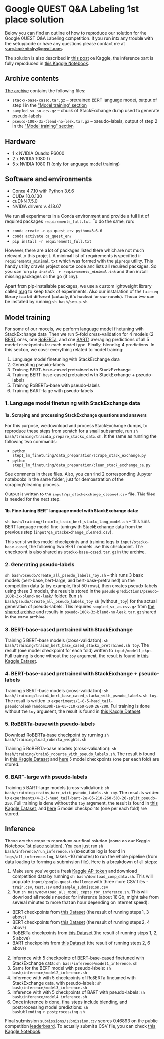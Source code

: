 # Google QUEST Q&A Labeling 1st place solution

Below you can find an outline of how to reproduce our solution for the Google QUEST Q&A Labeling competition. If you run into any trouble with the setup/code or have any questions please contact me at [yury.kashnitsky@gmail.com](mailto:yury.kashnitsky@gmail.com).

The solution is also described in [this post](https://www.kaggle.com/c/google-quest-challenge/discussion/129840) on Kaggle, the inference part is fully reproduced in [this Kaggle Notebook](https://www.kaggle.com/ddanevskyi/1st-place-solution).

## Archive contents

[The archive](https://tinyurl.com/t9bjvlm) contains the following files:

- `stackx-base-cased.tar.gz` – pretrained BERT language model, output of step 1 in the ["Model training" section](#model-training)
- `sampled_sx_so.csv.gz` – chunk of StackExchange dump used to generate pseudo-labels
- `pseudo-100k-3x-blend-no-leak.tar.gz` – pseudo-labels, output of step 2 in the ["Model training" section](#model-training)

## Hardware
- 1 x NVIDIA Quadro P6000
- 2 x NVIDIA 1080 Ti
- 5 x NVIDIA 1080 Ti (only for language model training)

## Software and environments
- Conda 4.7.10 with Python 3.6.6
- CUDA 10.0.130
- cuDNN 7.5.0
- NVIDIA drivers v. 418.67

We run all experiments in a Conda environment and provide a full list of required packages `requirements_full.txt`.  To do the same, run:

 - `conda create -n qa_quest_env python=3.6.6`
 - `conda activate qa_quest_env `
 - `pip install -r requirements_full.txt`

However, there are a lot of packages listed there which are not much relevant to this project. A minimal list of requirements is specified in `requirements_minimal.txt` which was formed with the `pipreqs` utility. This handy utility crawls project source code and lists all required packages. So you can run `pip install -r requirements_minimal.txt` and then install missing packages on the go (if any).

Apart from pip-installable packages, we use a custom lightweight library called [mag](https://github.com/ex4sperans/mag) to keep track of experiments. Also our installation of the `fairseq` library is a bit different (actualy, it's hacked for our needs). These two can be installed by running `sh bash/setup.sh`


## Model training

For some of our models, we perform language model finetuning with StackExchange data. Then we run 5-fold cross-validation for 4 models (2 [BERT](https://arxiv.org/abs/1810.04805) ones, one [RoBERTa](https://arxiv.org/abs/1907.11692), and one [BART](https://arxiv.org/abs/1910.13461)) averaging predictions of all 5 model checkpoints for each model type. Finally, blending 4 predictions. In this section, we cover everything related to model training:

 1. Language model finetuning with StackExchange data
 1. Generating pseudo-labels
 1. Training BERT-base-cased pretrained with StackExchange
 1. Training BERT-base-cased pretrained with StackExchange + pseudo-labels
 1. Training RoBERTa-base with pseudo-labels
 1. Training BART-large with pseudo-labels


### 1. Language model finetuning with StackExchange data

#### 1a. Scraping and processing StackExchange questions and answers

For this purpose, we download and process StackExchange dumps, to reproduce these steps from scratch for a small subsample, run `sh bash/training/train1a_prepare_stackx_data.sh`. It the same as running the following two commands:

- `python step1_lm_finetuning/data_preparation/scrape_stack_exchange.py`
- `python step1_lm_finetuning/data_preparation/clean_stack_exchange_qa.py`

See comments in these files. Also, you can find 2 corresponding Jupyter notebooks in the same folder, just for demonstration of the scraping/cleaning process.

Output is written to the `input/qa_stackexchange_cleaned.csv` file. This files is needed for the next step.

#### 1b. Fine-tuning BERT language model with StackExchange data:

`sh bash/training/train1b_train_bert_stackx_lang_model.sh` – this runs BERT language model fine-tuningwith StackExchange data from the previous step (`input/qa_stackexchange_cleaned.csv`).

This script writes model checkpoints and training logs to `input/stackx-base-cased`, the following two BERT models use this checkpoint. The checkpoint is also shared as `stackx-base-cased.tar.gz` in the [archive](https://tinyurl.com/t9bjvlm).

### 2. Generating pseudo-labels

`sh bash/pseudo/create_all_pseudo_labels_toy.sh` – this runs 3 basic models (bert-base, bert-large, and bert-base-pretrained) on the competition data (a toy example, first 50 rows), then creates pseudo-labels using these 3 models, the result is stored in the `pseudo-predictions/pseudo-100k-3x-blend-no-leak/` folder. Run `sh bash/pseudo/create_all_pseudo_labels_toy.sh` (without `_toy`) for the actual generation of pseudo-labels. This requires `sampled_sx_so.csv.gz` from [the shared archive](https://tinyurl.com/t9bjvlm) and results in `pseudo-100k-3x-blend-no-leak.tar.gz` shared in the same archive.

### 3. BERT-base-cased pretrained with StackExchange

Training 5 BERT-base models (cross-validation): `sh bash/training/train3_bert_base_cased_stackx_pretrained.sh toy`. The result (one model checkpoint for each fold) written to `input/model1_ckpt`. Full training is done without the `toy` argument, the result is found in [this Kaggle Dataset](kashnitsky/google-qa-quest-labeling-bibimorph-model-1-5-folds).

### 4. BERT-base-cased pretrained with StackExchange + pseudo-labels

Training 5 BERT-base models (cross-validation): `sh bash/training/train4_bert_base_cased_stackx_with_pseudo_labels.sh toy`. The result is written to `experiments/1-8-5-head_tail-pseudonoleakrandom100k-1e-05-210-260-500-26-200`. Full training is done without the `toy` argument, the result is found in [this Kaggle Dataset](https://www.kaggle.com/yaroshevskiy/bert-base-pretrained).

### 5. RoBERTa-base with pseudo-labels

Download RoBERTa-base checkpoint by running `sh bash/training/load_roberta_weights.sh`

Training 5 RoBERTa-base models (cross-validation): `sh bash/training/train5_roberta_with_pseudo_labels.sh`. The result is found in [this Kaggle Dataset](https://www.kaggle.com/ddanevskyi/roberta-base-model) and [here](https://www.kaggle.com/dmitriyab/roberta-stackx-base-pl20k) 5 model checkpoints (one per each fold) are stored.


### 6. BART-large with pseudo-labels


Training 5 BART-large models (cross-validation): `sh bash/training/train6_bart_with_pseudo_labels.sh toy`. The result is written to `experiments/4-2-5-head_tail-bart-2e-05-210-260-500-26-split_pseudo-250`. Full training is done without the `toy` argument, the result is found in [this Kaggle Dataset](https://www.kaggle.com/yaroshevskiy/bart-large), and [here](https://www.kaggle.com/yaroshevskiy/quest-bart) 5 model checkpoints (one per each fold) are stored.


## Inference
These are the steps to reproduce our final solution (same as our Kaggle Notebook [1st place solution](https://www.kaggle.com/ddanevskyi/1st-place-solution)). You can just run `sh bash/inference/run_inference.sh` (execution log is found in `logs/all_inference.log`, takes ~10 minutes) to run the whole pipeline (from data loading to forming a submission file). Here is a breakdown of all steps:

1. Make sure you've got a fresh [Kaggle API token](https://www.kaggle.com/docs/api) and download competition data by running `sh bash/download_comp_data.sh`. This will populate `input/google-quest-challenge` with three more CSV files - `train.csv`, `test.csv` and `sample_submission.csv`
2. Run `sh bash/download_all_model_ckpts_for_inference.sh`. This will download all models needed for inference (about 18 Gb, might take from several minutes to more that an hour depending on Internet speed):
 - BERT checkpoints from [this Dataset](https://www.kaggle.com/kashnitsky/google-qa-quest-labeling-bibimorph-model-1-5-folds) (the result of running steps 1, 3 above)
 - BERT checkpoints from [this Dataset](https://www.kaggle.com/yaroshevskiy/bert-base-pretrained) (the result of running steps 2, 4 above)
 - RoBERTa checkpoints from [this Dataset](https://www.kaggle.com/kashnitsky/google-qa-quest-labeling-bibimorph-model-3-roberta) (the result of running steps 1, 2, 5 above)
 - BART checkpoints from [this Dataset](https://www.kaggle.com/yaroshevskiy/quest-bart) (the result of running steps 2, 6 above)

2. Inference with 5 checkpoints of BERT-base-cased finetuned with StackExchange data: `sh bash/inference/model1_inference.sh`
3. Same for the BERT model with pseudo-labels:  `sh bash/inference/model2_inference.sh`
4. Inference with with 5 checkpoints of RoBERTa finetuned with StackExchange data, with pseudo-labels: `sh bash/inference/model3_inference.sh`
5. Inference with with 5 checkpoints of BART with pseudo-labels: `sh bash/inference/model4_inference.sh`
6. Once inference is done, final steps include blending, and postprocessing model predictions: `sh bash/blending_n_postprocessing.sh`

Final submission `submissions/submission.csv` scores 0.46893 on the public competition [leaderboard](https://www.kaggle.com/c/google-quest-challenge/leaderboard). To actually submit a CSV file, you can check [this Kaggle Notebook](https://www.kaggle.com/kashnitsky/google-quest-q-a-submit-from-a-csv-file).

